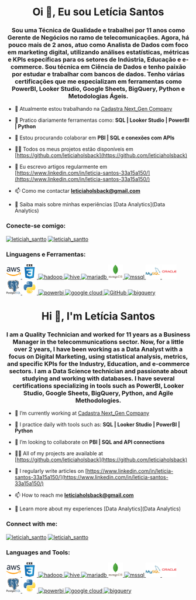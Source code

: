 <h1 align="center">Oi 👋, Eu sou Letícia Santos</h1>
<h3 align="center">Sou uma Técnica de Qualidade e trabalhei por 11 anos como Gerente de Negócios no ramo de telecomunicações. Agora, há pouco mais de 2 anos, atuo como Analista de Dados com foco em marketing digital, utilizando análises estatísticas, métricas e KPIs específicas para os setores de Indústria, Educação e e-commerce. Sou técnica em Ciência de Dados e tenho paixão por estudar e trabalhar com bancos de dados. Tenho várias certificações que me especializam em ferramentas como PowerBI, Looker Studio, Google Sheets, BigQuery, Python e Metodologias Ágeis.</h3>

- 🔭 Atualmente estou trabalhando na [Cadastra Next_Gen Company](https://cadastra.com/pt/)

- 🌱 Pratico diariamente ferramentas como: **SQL | Looker Studio | PowerBI | Python**

- 👯 Estou procurando colaborar em **PBI | SQL e conexões com APIs**

- 👨‍💻 Todos os meus projetos estão disponíveis em [https://github.com/leticiaholsback](https://github.com/leticiaholsback)

- 📝 Eu escrevo artigos regularmente em [https://www.linkedin.com/in/leticia-santos-33a15a150/](https://www.linkedin.com/in/leticia-santos-33a15a150/)

- 📫 Como me contactar **leticiaholsback@gmail.com**

- 📄 Saiba mais sobre minhas experiências [Data Analytics](Data Analytics)

<h3 align="left">Conecte-se comigo:</h3>
<p align="left">
<a href="https://instagram.com/leticiah_santto" target="blank"><img align="center" src="https://raw.githubusercontent.com/rahuldkjain/github-profile-readme-generator/master/src/images/icons/Social/instagram.svg" alt="leticiah_santto" height="30" width="40" /></a>
<a href="https://discord.gg/leticiah_santto" target="blank"><img align="center" src="https://raw.githubusercontent.com/rahuldkjain/github-profile-readme-generator/master/src/images/icons/Social/discord.svg" alt="leticiah_santto" height="30" width="40" /></a>
</p>

<h3 align="left">Linguagens e Ferramentas:</h3>
<p align="left"> 
  <a href="https://aws.amazon.com" target="_blank" rel="noreferrer"> 
    <img src="https://raw.githubusercontent.com/devicons/devicon/master/icons/amazonwebservices/amazonwebservices-original-wordmark.svg" alt="aws" width="40" height="40"/> 
  </a> 
  <a href="https://www.w3schools.com/css/" target="_blank" rel="noreferrer"> 
    <img src="https://raw.githubusercontent.com/devicons/devicon/master/icons/css3/css3-original-wordmark.svg" alt="css3" width="40" height="40"/> 
  </a> 
  <a href="https://hadoop.apache.org/" target="_blank" rel="noreferrer"> 
    <img src="https://www.vectorlogo.zone/logos/apache_hadoop/apache_hadoop-icon.svg" alt="hadoop" width="40" height="40"/> 
  </a> 
  <a href="https://hive.apache.org/" target="_blank" rel="noreferrer"> 
    <img src="https://www.vectorlogo.zone/logos/apache_hive/apache_hive-icon.svg" alt="hive" width="40" height="40"/> 
  </a> 
  <a href="https://mariadb.org/" target="_blank" rel="noreferrer"> 
    <img src="https://www.vectorlogo.zone/logos/mariadb/mariadb-icon.svg" alt="mariadb" width="40" height="40"/> 
  </a> 
  <a href="https://www.mongodb.com/" target="_blank" rel="noreferrer"> 
    <img src="https://raw.githubusercontent.com/devicons/devicon/master/icons/mongodb/mongodb-original-wordmark.svg" alt="mongodb" width="40" height="40"/> 
  </a> 
  <a href="https://www.microsoft.com/en-us/sql-server" target="_blank" rel="noreferrer"> 
    <img src="https://www.svgrepo.com/show/303229/microsoft-sql-server-logo.svg" alt="mssql" width="40" height="40"/> 
  </a> 
  <a href="https://www.mysql.com/" target="_blank" rel="noreferrer"> 
    <img src="https://raw.githubusercontent.com/devicons/devicon/master/icons/mysql/mysql-original-wordmark.svg" alt="mysql" width="40" height="40"/> 
  </a> 
  <a href="https://www.oracle.com/" target="_blank" rel="noreferrer"> 
    <img src="https://raw.githubusercontent.com/devicons/devicon/master/icons/oracle/oracle-original.svg" alt="oracle" width="40" height="40"/> 
  </a> 
  <a href="https://www.postgresql.org" target="_blank" rel="noreferrer"> 
    <img src="https://raw.githubusercontent.com/devicons/devicon/master/icons/postgresql/postgresql-original-wordmark.svg" alt="postgresql" width="40" height="40"/> 
  </a> 
  <a href="https://www.python.org" target="_blank" rel="noreferrer"> 
    <img src="https://raw.githubusercontent.com/devicons/devicon/master/icons/python/python-original.svg" alt="python" width="40" height="40"/> 
  </a>
  <a href="https://powerbi.microsoft.com" target="_blank" rel="noreferrer">
    <img src="https://www.vectorlogo.zone/logos/microsoft_powerbi/microsoft_powerbi-icon.svg" alt="powerbi" width="40" height="40"/>
  </a>
  <a href="https://cloud.google.com" target="_blank" rel="noreferrer">
    <img src="https://www.vectorlogo.zone/logos/google_cloud/google_cloud-icon.svg" alt="google cloud" width="40" height="40"/>
  </a>
  <a href="https://github.com/" target="_blank" rel="noreferrer">
    <img src="https://encrypted-tbn0.gstatic.com/images?q=tbn:ANd9GcQAydnsXBZSeGE4fWsA88BBapw3S-HN92hQfQ&s" alt="GitHub" width="40" height="40"/>
</a>
  <a href="https://cloud.google.com/bigquery" target="_blank" rel="noreferrer">
    <img src="https://www.vectorlogo.zone/logos/google_bigquery/google_bigquery-icon.svg" alt="bigquery" width="40" height="40"/>
  </a> 
</p>



<h1 align="center">Hi 👋, I'm Letícia Santos</h1>
<h3 align="center">I am a Quality Technician and worked for 11 years as a Business Manager in the telecommunications sector. Now, for a little over 2 years, I have been working as a Data Analyst with a focus on Digital Marketing, using statistical analysis, metrics, and specific KPIs for the Industry, Education, and e-commerce sectors. I am a Data Science technician and passionate about studying and working with databases. I have several certifications specializing in tools such as PowerBI, Looker Studio, Google Sheets, BigQuery, Python, and Agile Methodologies.</h3>

- 🔭 I’m currently working at [Cadastra Next_Gen Company](https://cadastra.com/pt/)

- 🌱 I practice daily with tools such as: **SQL | Looker Studio | PowerBI | Python**

- 👯 I’m looking to collaborate on **PBI | SQL and API connections**

- 👨‍💻 All of my projects are available at [https://github.com/leticiaholsback](https://github.com/leticiaholsback)

- 📝 I regularly write articles on [https://www.linkedin.com/in/leticia-santos-33a15a150/](https://www.linkedin.com/in/leticia-santos-33a15a150/)

- 📫 How to reach me **leticiaholsback@gmail.com**

- 📄 Learn more about my experiences [Data Analytics](Data Analytics)

<h3 align="left">Connect with me:</h3>
<p align="left">
<a href="https://instagram.com/leticiah_santto" target="blank"><img align="center" src="https://raw.githubusercontent.com/rahuldkjain/github-profile-readme-generator/master/src/images/icons/Social/instagram.svg" alt="leticiah_santto" height="30" width="40" /></a>
<a href="https://discord.gg/leticiah_santto" target="blank"><img align="center" src="https://raw.githubusercontent.com/rahuldkjain/github-profile-readme-generator/master/src/images/icons/Social/discord.svg" alt="leticiah_santto" height="30" width="40" /></a>
</p>

<h3 align="left">Languages and Tools:</h3>
<p align="left"> 
  <a href="https://aws.amazon.com" target="_blank" rel="noreferrer"> 
    <img src="https://raw.githubusercontent.com/devicons/devicon/master/icons/amazonwebservices/amazonwebservices-original-wordmark.svg" alt="aws" width="40" height="40"/> 
  </a> 
  <a href="https://www.w3schools.com/css/" target="_blank" rel="noreferrer"> 
    <img src="https://raw.githubusercontent.com/devicons/devicon/master/icons/css3/css3-original-wordmark.svg" alt="css3" width="40" height="40"/> 
  </a> 
  <a href="https://hadoop.apache.org/" target="_blank" rel="noreferrer"> 
    <img src="https://www.vectorlogo.zone/logos/apache_hadoop/apache_hadoop-icon.svg" alt="hadoop" width="40" height="40"/> 
  </a> 
  <a href="https://hive.apache.org/" target="_blank" rel="noreferrer"> 
    <img src="https://www.vectorlogo.zone/logos/apache_hive/apache_hive-icon.svg" alt="hive" width="40" height="40"/> 
  </a> 
  <a href="https://mariadb.org/" target="_blank" rel="noreferrer"> 
    <img src="https://www.vectorlogo.zone/logos/mariadb/mariadb-icon.svg" alt="mariadb" width="40" height="40"/> 
  </a> 
  <a href="https://www.mongodb.com/" target="_blank" rel="noreferrer"> 
    <img src="https://raw.githubusercontent.com/devicons/devicon/master/icons/mongodb/mongodb-original-wordmark.svg" alt="mongodb" width="40" height="40"/> 
  </a> 
  <a href="https://www.microsoft.com/en-us/sql-server" target="_blank" rel="noreferrer"> 
    <img src="https://www.svgrepo.com/show/303229/microsoft-sql-server-logo.svg" alt="mssql" width="40" height="40"/> 
  </a> 
  <a href="https://www.mysql.com/" target="_blank" rel="noreferrer"> 
    <img src="https://raw.githubusercontent.com/devicons/devicon/master/icons/mysql/mysql-original-wordmark.svg" alt="mysql" width="40" height="40"/> 
  </a> 
  <a href="https://www.oracle.com/" target="_blank" rel="noreferrer"> 
    <img src="https://raw.githubusercontent.com/devicons/devicon/master/icons/oracle/oracle-original.svg" alt="oracle" width="40" height="40"/> 
  </a> 
  <a href="https://www.postgresql.org" target="_blank" rel="noreferrer"> 
    <img src="https://raw.githubusercontent.com/devicons/devicon/master/icons/postgresql/postgresql-original-wordmark.svg" alt="postgresql" width="40" height="40"/> 
  </a> 
  <a href="https://www.python.org" target="_blank" rel="noreferrer"> 
    <img src="https://raw.githubusercontent.com/devicons/devicon/master/icons/python/python-original.svg" alt="python" width="40" height="40"/> 
  </a>
  <a href="https://powerbi.microsoft.com" target="_blank" rel="noreferrer">
    <img src="https://www.vectorlogo.zone/logos/microsoft_powerbi/microsoft_powerbi-icon.svg" alt="powerbi" width="40" height="40"/>
  </a>
  <a href="https://cloud.google.com" target="_blank" rel="noreferrer">
    <img src="https://www.vectorlogo.zone/logos/google_cloud/google_cloud-icon.svg" alt="google cloud" width="40" height="40"/>
  </a>
  <a href="https://cloud.google.com/bigquery" target="_blank" rel="noreferrer">
    <img src="https://www.vectorlogo.zone/logos/google_bigquery/google_bigquery-icon.svg" alt="bigquery" width="40" height="40"/>
  </a> 
</p>
